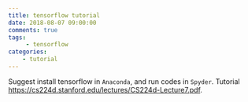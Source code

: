 ```yaml
---
title: tensorflow tutorial
date: 2018-08-07 09:00:00
comments: true
tags:
     - tensorflow 
categories: 
    - tutorial
---
```

Suggest install tensorflow in ```Anaconda```, and run codes in ```Spyder```.
Tutorial https://cs224d.stanford.edu/lectures/CS224d-Lecture7.pdf. 